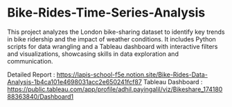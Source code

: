 # Bike-Rides-Time-Series-Analysis
This project analyzes the London bike-sharing dataset to identify key trends in bike ridership and the impact of weather conditions. It includes Python scripts for data wrangling and a Tableau dashboard with interactive filters and visualizations, showcasing skills in data exploration and communication.

Detailed Report    : https://lapis-school-f5e.notion.site/Bike-Rides-Data-Analysis-1b4ca101e4698031acc2e650241fcf87
Tableau Dashboard  : https://public.tableau.com/app/profile/adhil.payingalil/viz/Bikeshare_17418088363840/Dashboard1

